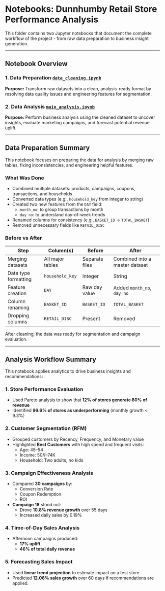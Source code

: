 # Notebooks: Dunnhumby Retail Store Performance Analysis

This folder contains two Jupyter notebooks that document the complete workflow of the project - from raw data preparation to business insight generation.


---

## Notebook Overview

### 1. Data Preparation [`data_cleaning.ipynb`](https://github.com/ashishkumar-ds/data-science-projects/blob/main/dunnhumby-retail-performance-analysis/notebooks/data%20cleaning.ipynb) 
**Purpose:** Transform raw datasets into a clean, analysis-ready format by resolving data quality issues and engineering features for segmentation.

### 2. Data Analysis [`main_analysis.ipynb`](https://github.com/ashishkumar-ds/data-science-projects/blob/main/dunnhumby-retail-performance-analysis/notebooks/main%20analysis.ipynb) 
**Purpose:** Perform business analysis using the cleaned dataset to uncover insights, evaluate marketing campaigns, and forecast potential revenue uplift.

---

## Data Preparation Summary 

This notebook focuses on preparing the data for analysis by merging raw tables, fixing inconsistencies, and engineering helpful features.

### What Was Done

- Combined multiple datasets: products, campaigns, coupons, transactions, and households
- Converted data types (e.g., `household_key` from integer to string)
- Created two new features from the `DAY` field:  
  - `month_no`: to group transactions by month  
  - `day_no`: to understand day-of-week trends  
- Renamed columns for consistency (e.g., `BASKET_ID` → `TOTAL_BASKET`)
- Removed unnecessary fields like `RETAIL_DISC`

### Before vs After

| Step                  | Column(s)         | Before                          | After                              |
|-----------------------|-------------------|----------------------------------|------------------------------------|
| Merging datasets      | All major tables  | Separate files                  | Combined into a master dataset     |
| Data type formatting  | `household_key`   | Integer                          | String                             |
| Feature creation      | `DAY`             | Raw day value                    | Added `month_no`, `day_no`         |
| Column renaming       | `BASKET_ID`       | `BASKET_ID`                      | `TOTAL_BASKET`                     |
| Dropping columns      | `RETAIL_DISC`     | Present                          | Removed                            |


After cleaning, the data was ready for segmentation and campaign evaluation.

---

## Analysis Workflow Summary

This notebook applies analytics to drive business insights and recommendations:

### 1. Store Performance Evaluation
- Used Pareto analysis to show that **12% of stores generate 80% of revenue**
- Identified **96.6% of stores as underperforming** (monthly growth < 9.3%)

### 2. Customer Segmentation (RFM)
- Grouped customers by Recency, Frequency, and Monetary value
- Highlighted **Best Customers** with high spend and frequent visits:
  - Age: 45–54  
  - Income: $50K–$74K  
  - Household: Two adults, no kids

### 3. Campaign Effectiveness Analysis
- Compared **30 campaigns** by:
  - Conversion Rate
  - Coupon Redemption
  - ROI
- **Campaign 18** stood out:
  - Drove **10.8% revenue growth** over 55 days
  - Increased daily sales by 0.19%

### 4. Time-of-Day Sales Analysis
- Afternoon campaigns produced:
  - **17% uplift**
  - **46% of total daily revenue**

### 5. Forecasting Sales Impact
- Used **linear trend projection** to estimate impact on a test store.
- Predicted **12.06% sales growth** over 60 days if recommendations are applied.
